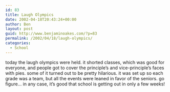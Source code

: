 ```yaml
---
id: 83
title: Laugh Olympics
date: 2002-04-18T20:43:24+00:00
author: Ben
layout: post
guid: http://www.benjaminoakes.com/?p=83
permalink: /2002/04/18/laugh-olympics/
categories:
  - School
---
```

today the laugh olympics were held. it shorted classes, which was good for everyone, and people got to cover the principle&#8217;s and vice-principle&#8217;s faces with pies. some of it turned out to be pretty hilarious. it was set up so each grade was a team, but all the events were leaned in favor of the seniors. go figure&#8230; in any case, it&#8217;s good that school is getting out in only a few weeks!